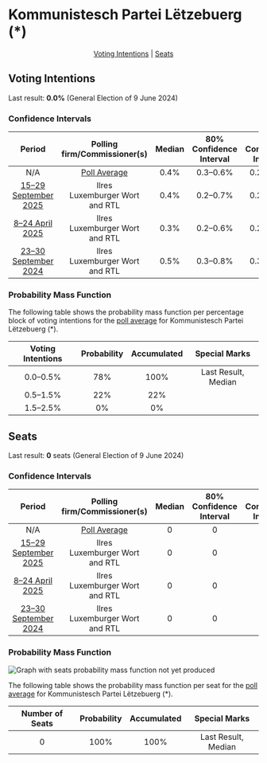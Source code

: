 # Kommunistesch Partei Lëtzebuerg (*)

<p align="center"><a href="#voting-intentions">Voting Intentions</a> | <a href="#seats">Seats</a></p>

## Voting Intentions

Last result: **0.0%** (General Election of 9 June 2024)

### Confidence Intervals

| Period     | Polling firm/Commissioner(s) | Median | 80% Confidence Interval | 90% Confidence Interval | 95% Confidence Interval | 99% Confidence Interval |
|:----------:|:----------------:|:-----------:|:-----------------------:|:-----------------------:|:-----------------------:|:-----------------------:|
| N/A | [Poll Average](average.html) | 0.4% | 0.3–0.6% | 0.2–0.7% | 0.2–0.8% | 0.1–0.9% |
| [15–29 September 2025](2025-09-29-Ilres.html) | Ilres <br> Luxemburger Wort and RTL | 0.4% | 0.2–0.7% | 0.2–0.7% | 0.2–0.8% | 0.1–0.9% |
| [8–24 April 2025](2025-04-24-Ilres.html) | Ilres <br> Luxemburger Wort and RTL | 0.3% | 0.2–0.6% | 0.2–0.7% | 0.2–0.7% | 0.1–0.9% |
| [23–30 September 2024](2024-09-30-Ilres.html) | Ilres <br> Luxemburger Wort and RTL | 0.5% | 0.3–0.8% | 0.3–0.8% | 0.2–0.9% | 0.2–1.1% |

### Probability Mass Function

The following table shows the probability mass function per percentage block of voting intentions for the [poll average](average.html) for Kommunistesch Partei Lëtzebuerg (*).

| Voting Intentions | Probability | Accumulated | Special Marks |
|:-----------------:|:-----------:|:-----------:|:-------------:|
| 0.0–0.5% | 78% | 100% | Last Result, Median |
| 0.5–1.5% | 22% | 22% |  |
| 1.5–2.5% | 0% | 0% |  |


## Seats

Last result: **0** seats (General Election of 9 June 2024)

### Confidence Intervals

| Period     | Polling firm/Commissioner(s) | Median | 80% Confidence Interval | 90% Confidence Interval | 95% Confidence Interval | 99% Confidence Interval |
|:----------:|:----------------:|:------:|:-----------------------:|:-----------------------:|:-----------------------:|:-----------------------:|
| N/A | [Poll Average](average.html) | 0 | 0 | 0 | 0 | 0 |
| [15–29 September 2025](2025-09-29-Ilres.html) | Ilres <br> Luxemburger Wort and RTL | 0 | 0 | 0 | 0 | 0 |
| [8–24 April 2025](2025-04-24-Ilres.html) | Ilres <br> Luxemburger Wort and RTL | 0 | 0 | 0 | 0 | 0 |
| [23–30 September 2024](2024-09-30-Ilres.html) | Ilres <br> Luxemburger Wort and RTL | 0 | 0 | 0 | 0 | 0 |

### Probability Mass Function

![Graph with seats probability mass function not yet produced](average-seats-pmf-kommunisteschparteilëtzebuerg.png "Seats Probability Mass Function")

The following table shows the probability mass function per seat for the [poll average](average.html) for Kommunistesch Partei Lëtzebuerg (*).

| Number of Seats | Probability | Accumulated | Special Marks |
|:---------------:|:-----------:|:-----------:|:-------------:|
| 0 | 100% | 100% | Last Result, Median |


